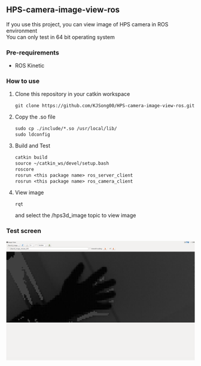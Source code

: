 ## HPS-camera-image-view-ros

If you use this project, you can view image of HPS camera in ROS environment<br>
You can only test in 64 bit operating system

### Pre-requirements
* ROS Kinetic

### How to use
1. Clone this repository in your catkin workspace
    ```
    git clone https://github.com/KJSong00/HPS-camera-image-view-ros.git
    ```
2. Copy the .so file 
    ```
    sudo cp ./include/*.so /usr/local/lib/
    sudo ldconfig
    ```

3. Build and Test
    ```
    catkin build
    source ~/catkin_ws/devel/setup.bash
    roscore
    rosrun <this package name> ros_server_client
    rosrun <this package name> ros_camera_client
    ````

4. View image
    ```
    rqt
    ```
    and select the /hps3d_image topic to view image

### Test screen
<img src="https://github.com/KJSong00/HPS-camera-image-view-ros/blob/master/img/test_screen.png">